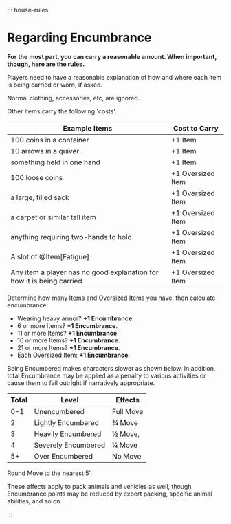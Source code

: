 <div class="ecr ecr-wrapper ecr-markeddown">

::: house-rules

# Regarding Encumbrance

**For the most part, you can carry a reasonable amount. When important, though, here are the rules.**

Players need to have a reasonable explanation of how and where each item is being carried or worn, if asked.

Normal clothing, accessories, etc, are ignored.

Other items carry the following 'costs'.

| Example Items                                                         | Cost to Carry     |
| --------------------------------------------------------------------- | ----------------- |
| 100 coins in a container                                              | +1 Item           |
| 10 arrows in a quiver                                                 | +1 Item           |
| something held in one hand                                            | +1 Item           |
| 100 loose coins                                                       | +1 Oversized Item |
| a large, filled sack                                                  | +1 Oversized Item |
| a carpet or similar tall item                                         | +1 Oversized Item |
| anything requiring two-hands to hold                                  | +1 Oversized Item |
| A slot of @Item[Fatigue]                                              | +1 Oversized Item |
| Any item a player has no good explanation for how it is being carried | +1 Oversized Item |

Determine how many Items and Oversized Items you have, then calculate encumbrance:

- Wearing heavy armor? **+1 Encumbrance**.
- 6 or more Items? **+1 Encumbrance**.
- 11 or more Items? **+1 Encumbrance**.
- 16 or more Items? **+1 Encumbrance**.
- 21 or more Items? **+1 Encumbrance**.
- Each Oversized Item: **+1 Encumbrance**.

Being Encumbered makes characters slower as shown below. In addition, total Encumbrance may be applied as a penalty to various activities or cause them to fail outright if narratively appropriate.

| Total | Level               | Effects   |
| ----- | ------------------- | --------- |
| 0-1   | Unencumbered        | Full Move |
| 2     | Lightly Encumbered  | ¾ Move    |
| 3     | Heavily Encumbered  | ½ Move,   |
| 4     | Severely Encumbered | ¼ Move    |
| 5+    | Over Encumbered     | No Move   |

Round Move to the nearest 5'.

These effects apply to pack animals and vehicles as well, though Encumbrance points may be reduced by expert packing, specific animal abilities, and so on.

:::

</div>